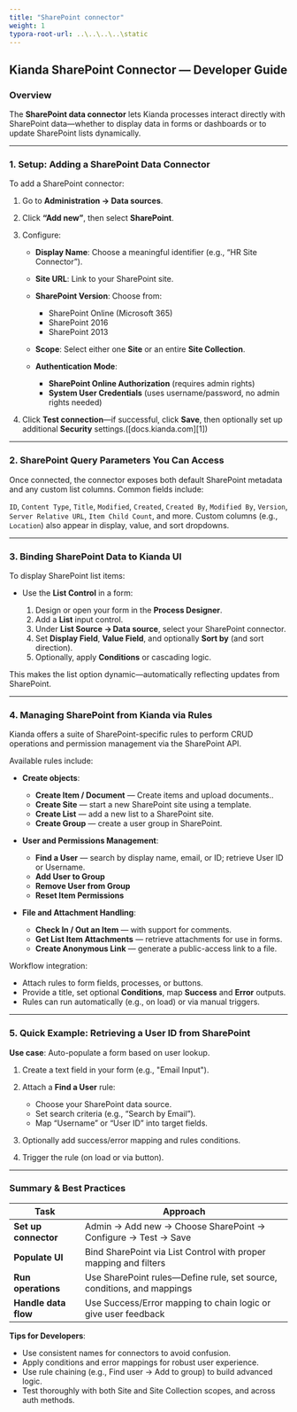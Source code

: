 ```yaml
---
title: "SharePoint connector"
weight: 1
typora-root-url: ..\..\..\..\static
---
```


## Kianda SharePoint Connector — Developer Guide

### Overview

The **SharePoint data connector** lets Kianda processes interact directly with SharePoint data—whether to display data in forms or dashboards or to update SharePoint lists dynamically.

---

### 1. Setup: Adding a SharePoint Data Connector

To add a SharePoint connector:

1. Go to **Administration → Data sources**.
2. Click **“Add new”**, then select **SharePoint**.
3. Configure:

   * **Display Name**: Choose a meaningful identifier (e.g., “HR Site Connector”).
   * **Site URL**: Link to your SharePoint site.
   * **SharePoint Version**: Choose from:

     * SharePoint Online (Microsoft 365)
     * SharePoint 2016
     * SharePoint 2013
   * **Scope**: Select either one **Site** or an entire **Site Collection**.
   * **Authentication Mode**:

     * **SharePoint Online Authorization** (requires admin rights)
     * **System User Credentials** (uses username/password, no admin rights needed)
4. Click **Test connection**—if successful, click **Save**, then optionally set up additional **Security** settings.([docs.kianda.com][1])

---

### 2. SharePoint Query Parameters You Can Access

Once connected, the connector exposes both default SharePoint metadata and any custom list columns. Common fields include:

`ID`, `Content Type`, `Title`, `Modified`, `Created`, `Created By`, `Modified By`, `Version`, `Server Relative URL`, `Item Child Count`, and more. Custom columns (e.g., `Location`) also appear in display, value, and sort dropdowns.

---

### 3. Binding SharePoint Data to Kianda UI

To display SharePoint list items:

* Use the **List Control** in a form:

  1. Design or open your form in the **Process Designer**.
  2. Add a **List** input control.
  3. Under **List Source → Data source**, select your SharePoint connector.
  4. Set **Display Field**, **Value Field**, and optionally **Sort by** (and sort direction).
  5. Optionally, apply **Conditions** or cascading logic.

This makes the list option dynamic—automatically reflecting updates from SharePoint.

---

### 4. Managing SharePoint from Kianda via Rules

Kianda offers a suite of SharePoint-specific rules to perform CRUD operations and permission management via the SharePoint API.

Available rules include:

* **Create objects**:
  * **Create Item / Document** — Create items and upload documents..
  * **Create Site** — start a new SharePoint site using a template.
  * **Create List** — add a new list to a SharePoint site.
  * **Create Group** — create a user group in SharePoint.

* **User and Permissions Management**:

  * **Find a User** — search by display name, email, or ID; retrieve User ID or Username.
  * **Add User to Group**
  * **Remove User from Group**
  * **Reset Item Permissions**

* **File and Attachment Handling**:

  * **Check In / Out an Item** — with support for comments.
  * **Get List Item Attachments** — retrieve attachments for use in forms.
  * **Create Anonymous Link** — generate a public-access link to a file.

Workflow integration:

* Attach rules to form fields, processes, or buttons.
* Provide a title, set optional **Conditions**, map **Success** and **Error** outputs.
* Rules can run automatically (e.g., on load) or via manual triggers.

---

### 5. Quick Example: Retrieving a User ID from SharePoint

**Use case**: Auto-populate a form based on user lookup.

1. Create a text field in your form (e.g., "Email Input").
2. Attach a **Find a User** rule:

   * Choose your SharePoint data source.
   * Set search criteria (e.g., “Search by Email”).
   * Map “Username” or “User ID” into target fields.
3. Optionally add success/error mapping and rules conditions.
4. Trigger the rule (on load or via button).

---

### Summary & Best Practices

| Task                 | Approach                                                               |
| -------------------- | ---------------------------------------------------------------------- |
| **Set up connector** | Admin → Add new → Choose SharePoint → Configure → Test → Save          |
| **Populate UI**      | Bind SharePoint via List Control with proper mapping and filters       |
| **Run operations**   | Use SharePoint rules—Define rule, set source, conditions, and mappings |
| **Handle data flow** | Use Success/Error mapping to chain logic or give user feedback         |

**Tips for Developers**:

* Use consistent names for connectors to avoid confusion.
* Apply conditions and error mappings for robust user experience.
* Use rule chaining (e.g., Find user → Add to group) to build advanced logic.
* Test thoroughly with both Site and Site Collection scopes, and across auth methods.

